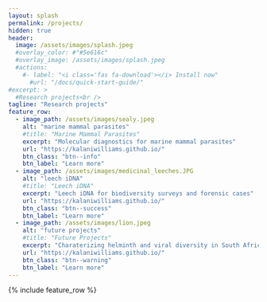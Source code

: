 ```yaml
---
layout: splash
permalink: /projects/
hidden: true
header:
  image: /assets/images/splash.jpeg
  #overlay_color: #"#5e616c"
  #overlay_image: /assets/images/splash.jpeg
  #actions:
    #- label: "<i class='fas fa-download'></i> Install now"
      #url: "/docs/quick-start-guide/"
#excerpt: >
  #Research projects<br />
tagline: "Research projects"
feature_row:
  - image_path: /assets/images/sealy.jpeg
    alt: "marine mammal parasites"
    #title: "Marine Mammal Parasites"
    excerpt: "Molecular diagnostics for marine mammal parasites"
    url: "https://kalaniwilliams.github.io/"
    btn_class: "btn--info"
    btn_label: "Learn more"
  - image_path: /assets/images/medicinal_leeches.JPG
    alt: "leech iDNA"
    #title: "Leech iDNA"
    excerpt: "Leech iDNA for biodiversity surveys and forensic cases"
    url: "https://kalaniwilliams.github.io/"
    btn_class: "btn--success"
    btn_label: "Learn more"
  - image_path: /assets/images/lion.jpeg
    alt: "future projects"
    #title: "Future Projects"
    excerpt: "Charaterizing helminth and viral diversity in South African wildlife"
    url: "https://kalaniwilliams.github.io/"
    btn_class: "btn--warning"
    btn_label: "Learn more"      
---
```


{% include feature_row %}
